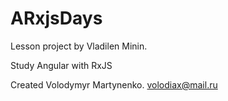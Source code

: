 # ARxjsDays

Lesson project by Vladilen Minin.

Study Angular with RxJS

Created Volodymyr Martynenko.
volodiax@mail.ru
